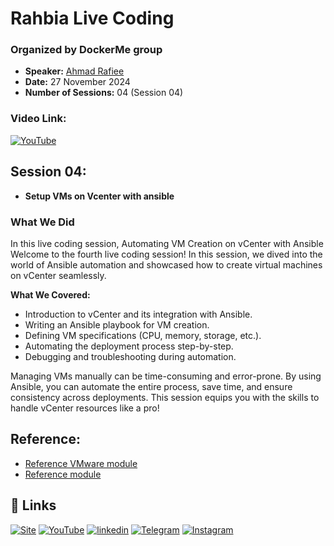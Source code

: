 
# Rahbia Live Coding
### Organized by DockerMe group
  - **Speaker:** [Ahmad Rafiee](https://www.linkedin.com/in/ahmad-rafiee)
  - **Date:** 27 November 2024
  - **Number of Sessions:** 04 (Session 04)

### Video Link:
[![YouTube](http://i.ytimg.com/vi/wacYz5w-UeU/hqdefault.jpg)](https://www.youtube.com/live/wacYz5w-UeU)

## Session 04:
  - **Setup VMs on Vcenter with ansible**

### What We Did
In this live coding session, Automating VM Creation on vCenter with Ansible
Welcome to the fourth live coding session! In this session, we dived into the world of Ansible automation and showcased how to create virtual machines on vCenter seamlessly.

**What We Covered:**
  - Introduction to vCenter and its integration with Ansible.
  - Writing an Ansible playbook for VM creation.
  - Defining VM specifications (CPU, memory, storage, etc.).
  - Automating the deployment process step-by-step.
  - Debugging and troubleshooting during automation.

Managing VMs manually can be time-consuming and error-prone. By using Ansible, you can automate the entire process, save time, and ensure consistency across deployments. This session equips you with the skills to handle vCenter resources like a pro!

## Reference:
  - [Reference VMware module](https://docs.ansible.com/ansible/latest/collections/community/vmware/index.html)
  - [Reference module](https://docs.ansible.com/ansible/latest/collections/community/vmware/vmware_guest_module.html)

## 🔗 Links
[![Site](https://img.shields.io/badge/Dockerme.ir-0A66C2?style=for-the-badge&logo=docker&logoColor=white)](https://dockerme.ir/)
[![YouTube](https://img.shields.io/badge/youtube-FF0000?style=for-the-badge&logo=youtube&logoColor=white)](https://youtube.com/@dockerme)
[![linkedin](https://img.shields.io/badge/linkedin-0A66C2?style=for-the-badge&logo=linkedin&logoColor=white)](https://www.linkedin.com/in/ahmad-rafiee/)
[![Telegram](https://img.shields.io/badge/telegram-0A66C2?style=for-the-badge&logo=telegram&logoColor=white)](https://t.me/dockerme)
[![Instagram](https://img.shields.io/badge/instagram-FF0000?style=for-the-badge&logo=instagram&logoColor=white)](https://instagram.com/dockerme)